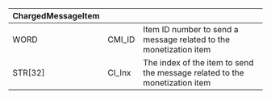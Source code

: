 | ChargedMessageItem |        |                                                                            |
| ------------------ | ------ | -------------------------------------------------------------------------- |
| WORD               | CMI_ID | Item ID number to send a message related to the monetization item          |
| STR[32]            | CI_Inx | The index of the item to send the message related to the monetization item |